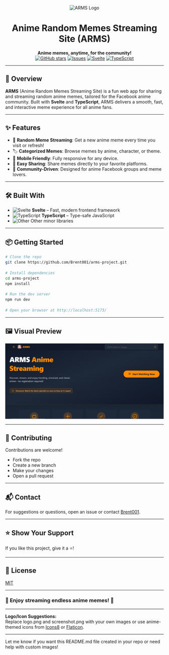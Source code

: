 <p align="center">
  <img src="https://raw.githubusercontent.com/Brent001/arms-project/main/logo.png" alt="ARMS Logo" width="120"/>
</p>

<h1 align="center">Anime Random Memes Streaming Site (ARMS)</h1>

<p align="center">
  <b>Anime memes, anytime, for the community!</b><br>
  <a href="https://github.com/Brent001/arms-project"><img src="https://img.shields.io/github/stars/Brent001/arms-project?style=social" alt="GitHub stars"></a>
  <a href="https://github.com/Brent001/arms-project/issues"><img src="https://img.shields.io/github/issues/Brent001/arms-project" alt="Issues"></a>
  <a href="#"><img src="https://img.shields.io/badge/Svelte-%23FF3E00.svg?style=flat&logo=svelte&logoColor=white" alt="Svelte"></a>
  <a href="#"><img src="https://img.shields.io/badge/TypeScript-%23007ACC.svg?style=flat&logo=typescript&logoColor=white" alt="TypeScript"></a>
</p>

---

## 🚀 Overview

**ARMS** (Anime Random Memes Streaming Site) is a fun web app for sharing and streaming random anime memes, tailored for the Facebook anime community. Built with **Svelte** and **TypeScript**, ARMS delivers a smooth, fast, and interactive meme experience for all anime fans.

---

## ✨ Features

- 🎲 **Random Meme Streaming**: Get a new anime meme every time you visit or refresh!
- 🏷️ **Categorized Memes**: Browse memes by anime, character, or theme.
- 📱 **Mobile Friendly**: Fully responsive for any device.
- 🔗 **Easy Sharing**: Share memes directly to your favorite platforms.
- 👥 **Community-Driven**: Designed for anime Facebook groups and meme lovers.

---

## 🛠️ Built With

- <img src="https://img.shields.io/badge/Svelte-%23FF3E00.svg?style=flat&logo=svelte&logoColor=white" alt="Svelte" height="20"/> **Svelte** – Fast, modern frontend framework
- <img src="https://img.shields.io/badge/TypeScript-%23007ACC.svg?style=flat&logo=typescript&logoColor=white" alt="TypeScript" height="20"/> **TypeScript** – Type-safe JavaScript
- <img src="https://img.shields.io/badge/Other-0.5%25-lightgrey" alt="Other" height="20"/> Other minor libraries

---

## 📦 Getting Started

```bash
# Clone the repo
git clone https://github.com/Brent001/arms-project.git

# Install dependencies
cd arms-project
npm install

# Run the dev server
npm run dev

# Open your browser at http://localhost:5173/
```

---

## 🖼️ Visual Preview

<p align="center">
  <img src="https://raw.githubusercontent.com/Brent001/arms-project/main/screenshot.png" alt="App Screenshot" width="600"/>
</p>

---

## 🤝 Contributing

Contributions are welcome!
- Fork the repo
- Create a new branch
- Make your changes
- Open a pull request

---

## 📬 Contact

For suggestions or questions, open an issue or contact [Brent001](https://github.com/Brent001).

---

## ⭐ Show Your Support

If you like this project, give it a ⭐️!

---

## 📄 License

[MIT](LICENSE)

---

### 🎉 Enjoy streaming endless anime memes! 🎉

---

**Logo/Icon Suggestions:**  
Replace logo.png and screenshot.png with your own images or use anime-themed icons from [Icons8](https://icons8.com/icons/set/anime) or [Flaticon](https://www.flaticon.com/search?word=anime).

---

Let me know if you want this README.md file created in your repo or need help with custom images!
